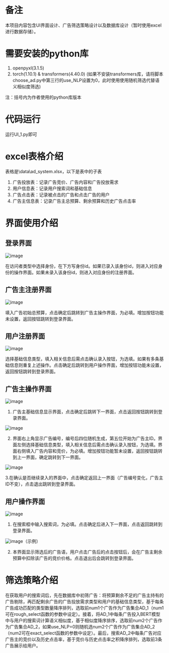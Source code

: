 # 备注
本项目内容包含UI界面设计、广告筛选策略设计以及数据库设计（暂时使用excel进行数据存储）。

# 需要安装的python库
1. openpyxl(3.1.5)
2. torch(1.10.1) & transformers(4.40.0) (如果不安装transformers库，请将脚本choose_ad.py中第三行的use_NLP设置为0，此时使用使用随机筛选代替语义相似度筛选)

注：括号内为作者使用的python库版本

# 代码运行
运行UI_1.py即可

# excel表格介绍
表格是\data\ad_system.xlsx，以下是表中的子表

1. 广告投放表：记录广告竞价、广告内容和广告投放需求
2. 用户信息表：记录用户搜索词和基础信息
3. 广告点击表：记录被点击的广告和点击广告的用户
4. 广告主信息表：记录广告主总预算、剩余预算和历史广告点击率

# 界面使用介绍
## 登录界面
![image](https://github.com/user-attachments/assets/bad67bb9-8034-4499-b0a0-151846ad73e6)

在访问者类型中选择身份，在下方写身份id。如果已录入该身份id，则进入对应身份的操作界面。如果未录入该身份id，则进入对应身份的注册界面。

## 广告主注册界面
![image](https://github.com/user-attachments/assets/1fac3521-8735-4fde-9c7a-cda61561b133)

填入广告初始总预算，点击确定后跳转到广告主操作界面，为必填。增加按钮功能未设置，返回按钮跳转到登录界面。

## 用户注册界面
![image](https://github.com/user-attachments/assets/da68dcf1-6d16-4b8f-a014-fd7598f22f6a)

选择基础信息类型，填入相关信息后需点击确认录入按钮，为选填。如果有多条基础信息则重复上述操作。点击确定后跳转到用户操作界面，增加按钮功能未设置，返回按钮跳转到登录界面。

## 广告主操作界面
![image](https://github.com/user-attachments/assets/07c0f836-5a05-41e3-9059-8be16ed1a505)

1. 广告主基础信息显示界面，点击确定后跳转下一界面，点击返回按钮跳转到登录界面。

![image](https://github.com/user-attachments/assets/b7586f77-9e76-41f0-9dde-dc553322061d)

2. 界面右上角显示广告编号，编号后四位随机生成，第五位开始为广告主ID。界面左侧选择基础信息类型，填入相关信息后需点击确认录入按钮，为选填。界面右侧填入广告内容和竞价，为必填。增加按钮功能暂未设置，返回按钮跳转到上一界面，确定跳转到下一界面。

![image](https://github.com/user-attachments/assets/460840ec-f07b-45af-b6d1-d0ae260770ed)

3.在确认是否继续录入的界面中，点击确定返回上一界面（广告编号变化，广告主ID不变），点击退出跳转到登录界面。

## 用户操作界面
![image](https://github.com/user-attachments/assets/f0c3f175-a51b-4777-9ccd-311fcc3502c9)

1. 在搜索框中输入搜索词，为必填。点击确定后进入下一界面，点击返回跳转到登录界面。

![image](https://github.com/user-attachments/assets/91dc480f-6149-45d8-b915-82866206589c)（示例）

2. 本界面显示筛选后的广告语，用户点击广告后的点击按钮后，会在广告主剩余预算中扣除该广告的竞价价格。点击退出后会跳转到登录界面。

# 筛选策略介绍

在获取用户的搜索词后，先在数据库中初筛广告：将预算剩余不足的广告主持有的广告剔除，再匹配剩余广告的广告投放需求类型和用户的基础信息类型，基于每条广告成功匹配的类型数量降序排列，选取前num1个广告作为广告集合AD_1（num1可在rough_select函数的参数中设定）。接着，将AD_1中每条广告投入BERT模型中与用户的搜索词计算语义相似度，基于相似度降序排序，选取前num2个广告作为广告集合AD_2，如果use_NLP=0则随机选num2个广告作为广告集合AD_2（num2可在exact_select函数的参数中设定）。最后，搜索AD_2中每条广告对应广告主的竞价以及历史点击率，基于竞价与历史点击率之积降序排列，选取前3条广告展示给用户。
